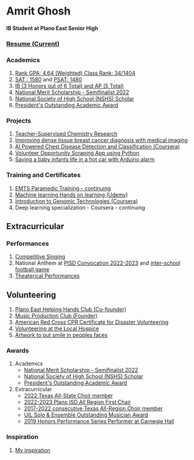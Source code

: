 # Amrit Ghosh 
#### IB Student at Plano East Senior High
### [Resume (Current)](https://docs.google.com/document/d/1VT8rC4aqFWtIULC7IGAugrSD9ABvgPHYTgmU08cPb3Q/edit)

### Academics
1. [Rank GPA: 4.64 (Weighted) Class Rank: 34/1404](https://drive.google.com/file/d/1O-y_HU9clQHOpGmMPAv9Qt1bHWfUyFj-/view?usp=sharing)
2. [SAT : 1580](https://drive.google.com/file/d/1a2gnwtxbuc-0jXOs51AWWZLOijMjbUPl/view?usp=share_link) and [PSAT: 1480](https://drive.google.com/file/d/1LFhcs2eaY2g-_sI3MxpdPtswsvZ2S_Cu/view?usp=share_link)
3. [IB (3 Honors out of 6 Total) and AP (5 Total)](https://drive.google.com/file/d/1O-y_HU9clQHOpGmMPAv9Qt1bHWfUyFj-/view?usp=sharing)
4. [National Merit Scholarship - Semifinalist 2022](https://drive.google.com/file/d/1wKBs6MviVm1ZUkoo8nl6exXlYQiq6WSb/view?usp=share_link) 
5. [National Society of High School (NSHS) Scholar](https://drive.google.com/file/d/12RROPKQApE38cwdx0wiu_d4xIf3RqnGL/view)
5. [President's Outstanding Academic Award](https://drive.google.com/file/d/16gG3B9gPDE6Zk7gYrsa6CK1OjPLGPK38/view?usp=share_link)
### Projects
1. [Teacher-Supervised Chemistry Research](https://github.com/amritg9/Portfolio/tree/main/Projects)
2. [Improving dense tissue breast cancer diagnosis with medical imaging]()
3. [AI Powered Chest Disease Detection and Classification (Coursera)](https://github.com/amritg9/Portfolio/blob/main/Training/CourseraAIPoweredChestDisease.pdf)
4. [Volunteer Opportunity Scraping App using Python](https://github.com/amritg9/Portfolio/tree/main/Projects)
5. [Saving a baby infants life in a hot car with Arduino alarm](https://github.com/amritg9/Portfolio/tree/main/Projects)
### Training and Certificates
1. [EMTS Paramedic Training - continuing](https://drive.google.com/file/d/1vZnTuH9Fu6uN2nnD4Uqd8By6aMQXnQ9J/view?usp=sharing)
2. [Machine learning Hands on learning (Udemy)](https://github.com/amritg9/Portfolio/blob/main/Training/udemyMachineLearning.pdf)
3. [Introduction to Genomic Technologies (Coursera)](https://github.com/amritg9/Portfolio/blob/main/Training/CourseraGenomicTechnologies.pdf)
7. Deep learning specialization - Coursera - continuing
## Extracurricular
### Performances
1. [Competitive Singing](https://github.com/amritg9/Portfolio/tree/main/Performances)
2. National Anthem at [PISD Convocation 2022-2023](https://vimeo.com/737003485?ref=em-v-share) and [inter-school football game](https://youtu.be/nFfkYaXhgPI)
3. [Theaterical Performances](https://github.com/amritg9/Portfolio/tree/main/Performances)
## Volunteering
1. [Plano East Helping Hands Club (Co-founder)](https://github.com/amritg9/Portfolio/tree/main/Volunteering)
2. [Music Production Club (Founder)](https://github.com/amritg9/Portfolio/tree/main/Volunteering)
3. [American Red Cross CPR Certificate for Disaster Volunteering](https://drive.google.com/file/d/17h2OFe0JQm8_9fEMJm6i6qsTganMsD9g/view?usp=sharing)
4. [Volunteering at the Local Hospice](https://github.com/amritg9/Portfolio/tree/main/Volunteering)
5. [Artwork to put smile in peoples faces](https://github.com/amritg9/Portfolio/tree/main/Volunteering)
### Awards
1. Academics
   * [National Merit Scholarship - Semifinalist 2022](https://drive.google.com/file/d/1wKBs6MviVm1ZUkoo8nl6exXlYQiq6WSb/view?usp=share_link)
   * [National Society of High School (NSHS) Scholar](https://drive.google.com/file/d/12RROPKQApE38cwdx0wiu_d4xIf3RqnGL/view)
   * [President's Outstanding Academic Award](https://drive.google.com/file/d/16gG3B9gPDE6Zk7gYrsa6CK1OjPLGPK38/view?usp=share_link)
2. Extracurricular
   * [2022 Texas All-State Choir member]()
   * [2022-2023 Plano ISD All Region First Chair](https://drive.google.com/file/d/1wwvosxgipMvmBGfFDN3whQSUK2UGGVjE/view)
   * [2017-2022 consecutive Texas All-Region Choir member](https://github.com/amritg9/Portfolio/blob/main/Performances/Readme.md)
   * [UIL Solo & Ensemble Outstanding Musician Award](https://drive.google.com/file/d/19HsCnIgO5I55labJhezS4-pqtVChp__l/view)
   * [2019 Honors Performance Series Performer at Carnegie Hall]()
### Inspiration
1. [My inspiration](https://github.com/amritg9/Portfolio/blob/main/Inspiration/Inspiration.md)
